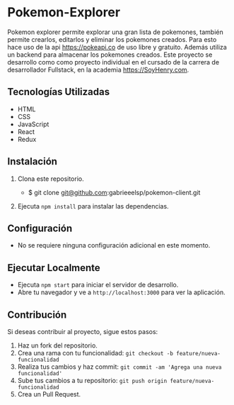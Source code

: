 # Pokemon-Explorer

Pokemon explorer permite explorar una gran lista de pokemones, también permite crearlos, editarlos y eliminar los pokemones creados.
Para esto hace uso de la api https://pokeapi.co de uso libre y gratuito.
Además utiliza un backend para almacenar los pokemones creados.
Este proyecto se desarrollo como como proyecto individual en el cursado de la carrera de desarrollador Fullstack, en la academia https://SoyHenry.com.

## Tecnologías Utilizadas
- HTML
- CSS
- JavaScript
- React
- Redux

## Instalación
1. Clona este repositorio.
    - $ git clone git@github.com:gabrieeelsp/pokemon-client.git

2. Ejecuta `npm install` para instalar las dependencias.

## Configuración
- No se requiere ninguna configuración adicional en este momento.

## Ejecutar Localmente
- Ejecuta `npm start` para iniciar el servidor de desarrollo.
- Abre tu navegador y ve a `http://localhost:3000` para ver la aplicación.

<!-- ## Uso y Funcionalidades
Descripción detallada sobre cómo interactuar con el frontend y sus principales características.

## Capturas de Pantalla
![Captura de Pantalla 1](ruta/a/imagen.png)
![Captura de Pantalla 2](ruta/a/otra-imagen.png) -->

## Contribución
Si deseas contribuir al proyecto, sigue estos pasos:
1. Haz un fork del repositorio.
2. Crea una rama con tu funcionalidad: `git checkout -b feature/nueva-funcionalidad`
3. Realiza tus cambios y haz commit: `git commit -am 'Agrega una nueva funcionalidad'`
4. Sube tus cambios a tu repositorio: `git push origin feature/nueva-funcionalidad`
5. Crea un Pull Request.

<!-- ## Licencia
Añade detalles sobre la licencia del proyecto si lo deseas. -->
